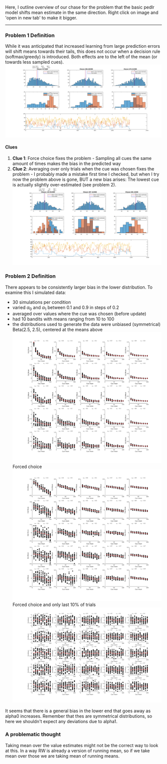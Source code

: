 Here, I outline overview of our chase for the problem that the basic pedlr model shifts mean estimate in the same direction.
Right click on image and 'open in new tab' to make it bigger.

---

### Problem 1 Definition
While it was anticipated that increased learning from large prediction errors will shift means towards their tails, this does not occur when a decision rule (softmax/greedy) is introduced. Both effects are to the left of the mean (or towards less sampled cues).
![problem_description](img/problem_def.png)
#### Clues
  1. **Clue 1**: Force choice fixes the problem
    - Sampling all cues the same amount of times makes the bias in the predicted way
  2. **Clue 2**: Averaging over only trials when the cue was chosen fixes the problem
    - I probably made a mistake first time I checked, but when I try now the problem above is gone, BUT a new bias arises: The lowest cue is actually slightly over-estimated (see problem 2).
    ![fixed estimates](img/problem_fixed_by_sampling.png)

### Problem 2 Definition
There appears to be consistently larger bias in the lower distribution. To examine this I simulated data:
  - 30 simulations per condition
  - varied $\alpha_0$ and $\alpha_1$ between 0.1 and 0.9 in steps of 0.2
  - averaged over values where the cue was chosen (before update)
  - had 10 bandits with means ranging from 10 to 100
  - the distributions used to generate the data were unbiased (symmetrical) Beta(2.5, 2.5), centered at the means above
  ![problem_description](img/bias_over_parameters.png)
Forced choice
  ![problem_description](img/bias_over_parameters_forced_choice.png)
Forced choice and only last 10% of trials
  ![problem_description](img/bias_over_parameters_forced_choice_last10perc.png)

It seems that there is a general bias in the lower end that goes away as alpha0 increases. Remember that thes are symmetrical distributions, so here we shouldn't expect any deviations due to alpha1.

### A problematic thought
Taking mean over the value estimates might not be the correct way to look at this. In a way RW is already a version of running mean, so if we take mean over those we are taking mean of running means.
